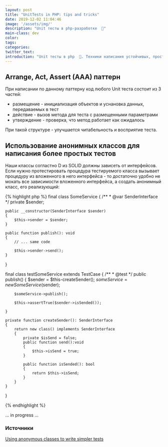 ```yaml
---
layout: post
title: "UnitTests in PHP: tips and tricks"
date: 2019-12-02 11:04:46
image: '/assets/img/'
description: "Unit тесты в php-разработке  🚀"
main-class: dev
color:
tags:
categories:
twitter_text:
introduction: "Unit тесты в php  🚀. Техники написания устойчивых, простых и быстрых модульных тестов"
---
```


## Arrange, Act, Assert (AAA) паттерн

При написании по данному паттерну код любого Unit теста состоит из 3 частей:

* размещение - инициализация объектов и уснановка данных, передаваемых в тест
* действие - вызов метода для теста с размещенными параметрами
* утверждение - проверка, что метод работает как ожидалось

При такой структуре - улучшается читабельность и восприятие теста.

## Использование анонимных классов для написания более простых тестов

Наши классы согластно D из SOLID должны зависеть от интерфейсов. Если нужно протестировать процедура тестируемого класса вызывает процедуру из вложенного в него интерфейса - то достаточно удобно не мокать все зависимости вложенного интерфейса, а создать анонимный класс, его реализующий:

{% highlight php %}
final class SomeService
{
   /**
    * @var SenderInterface
    */
    private $sender;

    public __constructor(SenderInterface $sender)
    {
        $this->sender = $sender;
    }

    public function publish(): void
    {
        // ... same code

        $this->sender->send();
    }
}

final class testSomeService extends TestCase
{
    /**
     * @test
     */
    public publish()
    {
        $sender = $this-createSender();
        $someService = new SomeService($sender);

        $someService->publish();
        
        $this->assertTrue($sender->isSended());

    }

    private function createSender(): SenderInterface
    {
        return new class() implements SenderInterface
        {
            private $isSend = false;
            public function send():void
            {
                $this->isSend = true;
            }

            public function isSended(): bool
            {
                return $this->isSend;
            }
        }
    }
}

{% endhighlight %}

... in progress ...

### Источники

[Using anonymous classes to write simpler tests](https://mnapoli.fr/anonymous-classes-in-tests/)
